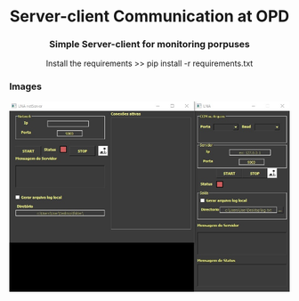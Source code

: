 <h1 align="center">Server-client Communication at OPD</h1>
<h3 align="center">Simple Server-client for monitoring porpuses</h3>

<p align="center">Install the requirements >> pip install -r requirements.txt</p>

### Images
<img src="readme.jpg" alt="example image">



